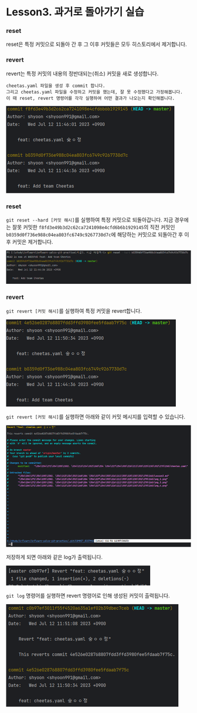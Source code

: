# Lesson3. 과거로 돌아가기 실습

### reset
reset은 특정 커밋으로 되돌아 간 후 그 이후 커밋들은 모두 히스토리에서 제거합니다.

### revert
revert는 특정 커밋의 내용의 정반대되는(취소) 커밋을 새로 생성합니다.

```
cheetas.yaml 파일을 생성 후 commit 합니다.
그리고 cheetas.yaml 파일을 수정하고 커밋을 했는데, 잘 못 수정했다고 가정해봅니다.
이 때 reset, revert 명령어를 각각 실행하여 어떤 결과가 나오는지 확인해봅니다.
```

![img_2.png](img_2.png)


### reset
`git reset --hard [커밋 해시]`를 실행하여 특정 커밋으로 되돌아갑니다.
지금 경우에는 잘못 커밋한 `f8fd3e49b3d2c62ca7241098e4cfd6b6b1929145`의 직전 커밋인 
`b0359d0f736e988c04ea803fc6749c9267730d7c`에 해당하는 커밋으로 되돌아간 후 이 후 커밋은 제거합니다.

![img_3.png](img_3.png)


### revert
`git revert [커밋 해시]`를 실행하여 특정 커밋을 revert합니다.

![img_4.png](img_4.png)

`git revert [커밋 해시]`를 실행하면 아래와 같이 커밋 메시지를 입력할 수 있습니다.

![img_5.png](img_5.png)

저장하게 되면 아래와 같은 log가 출력됩니다.

![img_6.png](img_6.png)

`git log` 명령어를 실행하면 revert 명령어로 인해 생성된 커밋이 출력됩니다.

![img_7.png](img_7.png)